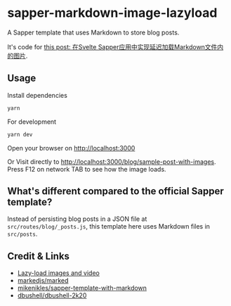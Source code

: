 
# sapper-markdown-image-lazyload
A Sapper template that uses Markdown to store blog posts.

It's code for [this post: 在Svelte Sapper应用中实现延迟加载Markdown文件内的图片](https://www.worldlink.com.cn/post/lazy-loading-images-from-markdown-files-in-the-svelte-sapper-app.html).

## Usage

Install dependencies
```bash
yarn
```

For development
```bash
yarn dev
```

Open your browser on <http://localhost:3000>

Or Visit directly to <http://localhost:3000/blog/sample-post-with-images>. Press F12 on network TAB to see how the image loads.

## What's different compared to the official Sapper template?

Instead of persisting blog posts in a JSON file at `src/routes/blog/_posts.js`,
this template here uses Markdown files in `src/posts`.

## Credit & Links
- [Lazy-load images and video](https://web.dev/fast/#lazy-load-images-and-video)
- [markedjs/marked](https://github.com/markedjs/marked)
- [mikenikles/sapper-template-with-markdown](https://github.com/mikenikles/sapper-template-with-markdown)
- [dbushell/dbushell-2k20](https://github.com/dbushell/dbushell-2k20)
